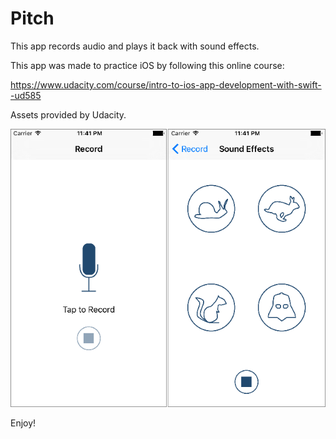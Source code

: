 Pitch
==================

This app records audio and plays it back with sound effects.

This app was made to practice iOS by following this online course:

https://www.udacity.com/course/intro-to-ios-app-development-with-swift--ud585

Assets provided by Udacity.

![](https://raw.githubusercontent.com/JoshuaChing/Pitch/master/screenshots/screenshot7.png)

Enjoy!
